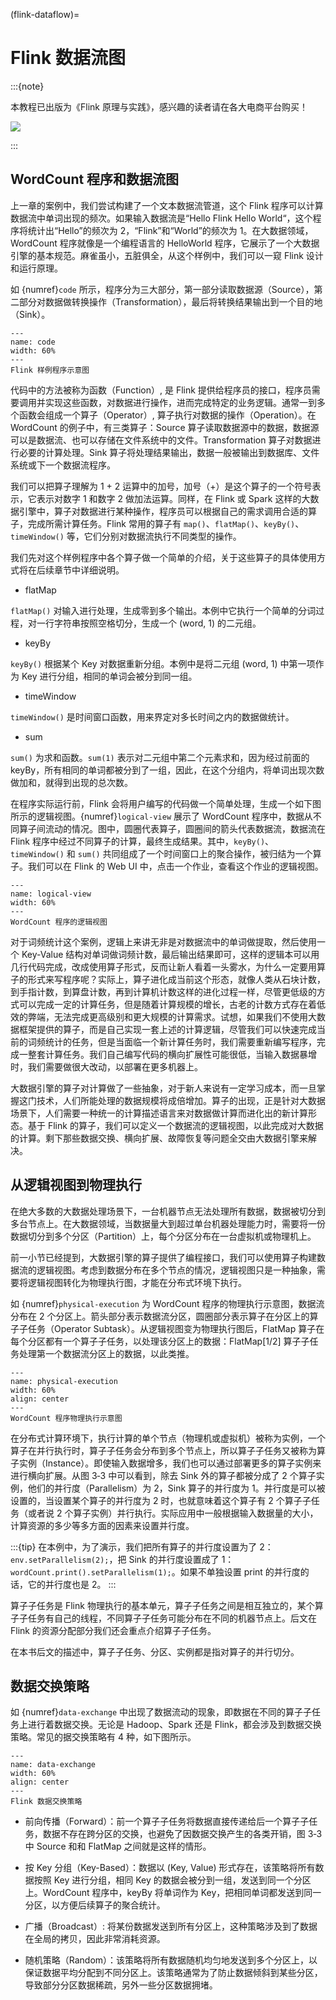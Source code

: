 (flink-dataflow)=
# Flink 数据流图

:::{note}

本教程已出版为《Flink 原理与实践》，感兴趣的读者请在各大电商平台购买！

<a href="https://item.jd.com/13154364.html"> ![](https://img.shields.io/badge/JD-%E8%B4%AD%E4%B9%B0%E9%93%BE%E6%8E%A5-red) </a>

:::

## WordCount 程序和数据流图

上一章的案例中，我们尝试构建了一个文本数据流管道，这个 Flink 程序可以计算数据流中单词出现的频次。如果输入数据流是“Hello Flink Hello World“，这个程序将统计出“Hello”的频次为 2，“Flink”和“World”的频次为 1。在大数据领域，WordCount 程序就像是一个编程语言的 HelloWorld 程序，它展示了一个大数据引擎的基本规范。麻雀虽小，五脏俱全，从这个样例中，我们可以一窥 Flink 设计和运行原理。

如 {numref}`code` 所示，程序分为三大部分，第一部分读取数据源（Source），第二部分对数据做转换操作（Transformation），最后将转换结果输出到一个目的地（Sink）。

```{figure} ./img/code.png
---
name: code
width: 60%
---
Flink 样例程序示意图
```

代码中的方法被称为函数（Function）, 是 Flink 提供给程序员的接口，程序员需要调用并实现这些函数，对数据进行操作，进而完成特定的业务逻辑。通常一到多个函数会组成一个算子（Operator）, 算子执行对数据的操作（Operation）。在 WordCount 的例子中，有三类算子：Source 算子读取数据源中的数据，数据源可以是数据流、也可以存储在文件系统中的文件。Transformation 算子对数据进行必要的计算处理。Sink 算子将处理结果输出，数据一般被输出到数据库、文件系统或下一个数据流程序。

我们可以把算子理解为 1 + 2 运算中的加号，加号（+）是这个算子的一个符号表示，它表示对数字 1 和数字 2 做加法运算。同样，在 Flink 或 Spark 这样的大数据引擎中，算子对数据进行某种操作，程序员可以根据自己的需求调用合适的算子，完成所需计算任务。Flink 常用的算子有 `map()`、`flatMap()`、`keyBy()`、`timeWindow()` 等，它们分别对数据流执行不同类型的操作。

我们先对这个样例程序中各个算子做一个简单的介绍，关于这些算子的具体使用方式将在后续章节中详细说明。

* flatMap

`flatMap()` 对输入进行处理，生成零到多个输出。本例中它执行一个简单的分词过程，对一行字符串按照空格切分，生成一个 (word, 1) 的二元组。

* keyBy

`keyBy()` 根据某个 Key 对数据重新分组。本例中是将二元组 (word, 1) 中第一项作为 Key 进行分组，相同的单词会被分到同一组。

* timeWindow

`timeWindow()` 是时间窗口函数，用来界定对多长时间之内的数据做统计。

* sum

`sum()` 为求和函数。`sum(1)` 表示对二元组中第二个元素求和，因为经过前面的 keyBy，所有相同的单词都被分到了一组，因此，在这个分组内，将单词出现次数做加和，就得到出现的总次数。

在程序实际运行前，Flink 会将用户编写的代码做一个简单处理，生成一个如下图所示的逻辑视图。{numref}`logical-view` 展示了 WordCount 程序中，数据从不同算子间流动的情况。图中，圆圈代表算子，圆圈间的箭头代表数据流，数据流在 Flink 程序中经过不同算子的计算，最终生成结果。其中，`keyBy()`、`timeWindow()` 和 `sum()` 共同组成了一个时间窗口上的聚合操作，被归结为一个算子。我们可以在 Flink 的 Web UI 中，点击一个作业，查看这个作业的逻辑视图。

```{figure} ./img/logical-view.svg
---
name: logical-view
width: 60%
---
WordCount 程序的逻辑视图
```

对于词频统计这个案例，逻辑上来讲无非是对数据流中的单词做提取，然后使用一个 Key-Value 结构对单词做词频计数，最后输出结果即可，这样的逻辑本可以用几行代码完成，改成使用算子形式，反而让新人看着一头雾水，为什么一定要用算子的形式来写程序呢？实际上，算子进化成当前这个形态，就像人类从石块计数，到手指计数，到算盘计数，再到计算机计数这样的进化过程一样，尽管更低级的方式可以完成一定的计算任务，但是随着计算规模的增长，古老的计数方式存在着低效的弊端，无法完成更高级别和更大规模的计算需求。试想，如果我们不使用大数据框架提供的算子，而是自己实现一套上述的计算逻辑，尽管我们可以快速完成当前的词频统计的任务，但是当面临一个新计算任务时，我们需要重新编写程序，完成一整套计算任务。我们自己编写代码的横向扩展性可能很低，当输入数据暴增时，我们需要做很大改动，以部署在更多机器上。

大数据引擎的算子对计算做了一些抽象，对于新人来说有一定学习成本，而一旦掌握这门技术，人们所能处理的数据规模将成倍增加。算子的出现，正是针对大数据场景下，人们需要一种统一的计算描述语言来对数据做计算而进化出的新计算形态。基于 Flink 的算子，我们可以定义一个数据流的逻辑视图，以此完成对大数据的计算。剩下那些数据交换、横向扩展、故障恢复等问题全交由大数据引擎来解决。

## 从逻辑视图到物理执行

在绝大多数的大数据处理场景下，一台机器节点无法处理所有数据，数据被切分到多台节点上。在大数据领域，当数据量大到超过单台机器处理能力时，需要将一份数据切分到多个分区（Partition）上，每个分区分布在一台虚拟机或物理机上。

前一小节已经提到，大数据引擎的算子提供了编程接口，我们可以使用算子构建数据流的逻辑视图。考虑到数据分布在多个节点的情况，逻辑视图只是一种抽象，需要将逻辑视图转化为物理执行图，才能在分布式环境下执行。

如 {numref}`physical-execution` 为 WordCount 程序的物理执行示意图，数据流分布在 2 个分区上。箭头部分表示数据流分区，圆圈部分表示算子在分区上的算子子任务（Operator Subtask）。从逻辑视图变为物理执行图后，FlatMap 算子在每个分区都有一个算子子任务，以处理该分区上的数据：FlatMap[1/2] 算子子任务处理第一个数据流分区上的数据，以此类推。

```{figure} ./img/physical-execution.svg
---
name: physical-execution
width: 60%
align: center
---
WordCount 程序物理执行示意图
```

在分布式计算环境下，执行计算的单个节点（物理机或虚拟机）被称为实例，一个算子在并行执行时，算子子任务会分布到多个节点上，所以算子子任务又被称为算子实例（Instance）。即使输入数据增多，我们也可以通过部署更多的算子实例来进行横向扩展。从图 3‑3 中可以看到，除去 Sink 外的算子都被分成了 2 个算子实例，他们的并行度（Parallelism）为 2，Sink 算子的并行度为 1。并行度是可以被设置的，当设置某个算子的并行度为 2 时，也就意味着这个算子有 2 个算子子任务（或者说 2 个算子实例）并行执行。实际应用中一般根据输入数据量的大小，计算资源的多少等多方面的因素来设置并行度。

:::{tip}
在本例中，为了演示，我们把所有算子的并行度设置为了 2：`env.setParallelism(2);`，把 Sink 的并行度设置成了 1：`wordCount.print().setParallelism(1);`。如果不单独设置 print 的并行度的话，它的并行度也是 2。
:::

算子子任务是 Flink 物理执行的基本单元，算子子任务之间是相互独立的，某个算子子任务有自己的线程，不同算子子任务可能分布在不同的机器节点上。后文在 Flink 的资源分配部分我们还会重点介绍算子子任务。

在本书后文的描述中，算子子任务、分区、实例都是指对算子的并行切分。

##  数据交换策略

如 {numref}`data-exchange` 中出现了数据流动的现象，即数据在不同的算子子任务上进行着数据交换。无论是 Hadoop、Spark 还是 Flink，都会涉及到数据交换策略。常见的据交换策略有 4 种，如下图所示。

```{figure} ./img/data-exchange.svg
---
name: data-exchange
width: 60%
align: center
---
Flink 数据交换策略
```

* 前向传播（Forward）：前一个算子子任务将数据直接传递给后一个算子子任务，数据不存在跨分区的交换，也避免了因数据交换产生的各类开销，图 3‑3 中 Source 和和 FlatMap 之间就是这样的情形。

* 按 Key 分组（Key-Based）：数据以 (Key, Value) 形式存在，该策略将所有数据按照 Key 进行分组，相同 Key 的数据会被分到一组，发送到同一个分区上。WordCount 程序中，keyBy 将单词作为 Key，把相同单词都发送到同一分区，以方便后续算子的聚合统计。

* 广播（Broadcast）: 将某份数据发送到所有分区上，这种策略涉及到了数据在全局的拷贝，因此非常消耗资源。

* 随机策略（Random）：该策略将所有数据随机均匀地发送到多个分区上，以保证数据平均分配到不同分区上。该策略通常为了防止数据倾斜到某些分区，导致部分分区数据稀疏，另外一些分区数据拥堵。